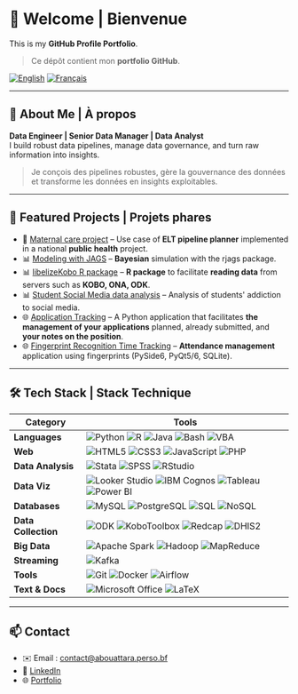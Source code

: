 # 👋 Welcome | Bienvenue

This is my **GitHub Profile Portfolio**.  
> Ce dépôt contient mon **portfolio GitHub**.  

[![English](https://img.shields.io/badge/Readme-English-blue)](/https://abouattara.github.io/portifolio/) [![Français](https://img.shields.io/badge/Lire_en_Français-green)](https://github.com/abouattara/portifolio/tree/main/fr)

---

## 🚀 About Me | À propos
**Data Engineer | Senior Data Manager | Data Analyst**  
I build robust data pipelines, manage data governance, and turn raw information into insights.  
> Je conçois des pipelines robustes, gère la gouvernance des données et transforme les données en insights exploitables.  

---

## 🌟 Featured Projects | Projets phares

- 🚀 [Maternal care project](https://github.com/abouattara/data-engineering/tree/main/maternal-health-project) – Use case of **ELT pipeline planner** implemented in a national **public health** project.
- 📊 [Modeling with JAGS](https://abouattara.github.io/jags-model/) – **Bayesian** simulation with the rjags package.  
- 📊 [libelizeKobo R package](https://abouattara.github.io/labelizeKobo/) – **R package** to facilitate **reading data** from servers such as **KOBO, ONA, ODK**.
- 📊 [Student Social Media data analysis](https://github.com/abouattara/data-science/tree/main/Social-Media-Addiction) – Analysis of students' addiction to social media.
- 🌐 [Application Tracking](https://abouattara.github.io/suivi-de-candidatures/) – A Python application that facilitates **the management of your applications** planned, already submitted, and **your notes on the position**. 
- 🌐 [Fingerprint Recognition Time Tracking](https://github.com/abouattara/development/) – **Attendance management** application using fingerprints (PySide6, PyQt5/6, SQLite).

---

## 🛠 Tech Stack | Stack Technique

| Category            | Tools |
|---------------------|-------|
| **Languages**       | ![Python](https://img.shields.io/badge/Python-3776AB?logo=python&logoColor=white) ![R](https://img.shields.io/badge/R-276DC3?logo=r&logoColor=white) ![Java](https://img.shields.io/badge/Java-007396?logo=java&logoColor=white) ![Bash](https://img.shields.io/badge/Bash-4EAA25?logo=gnu-bash&logoColor=white) ![VBA](https://img.shields.io/badge/VBA-217346?logo=microsoft-excel&logoColor=white) |
| **Web**             | ![HTML5](https://img.shields.io/badge/HTML5-E34F26?logo=html5&logoColor=white) ![CSS3](https://img.shields.io/badge/CSS3-1572B6?logo=css3&logoColor=white) ![JavaScript](https://img.shields.io/badge/JavaScript-F7DF1E?logo=javascript&logoColor=black) ![PHP](https://img.shields.io/badge/PHP-777BB4?logo=php&logoColor=white) |
| **Data Analysis**   | ![Stata](https://img.shields.io/badge/Stata-1A5D8D?logoColor=white) ![SPSS](https://img.shields.io/badge/SPSS-006699?logoColor=white) ![RStudio](https://img.shields.io/badge/RStudio-75AADB?logo=rstudio&logoColor=white) |
| **Data Viz**        | ![Looker Studio](https://img.shields.io/badge/Looker%20Studio-4285F4?logo=looker&logoColor=white) ![IBM Cognos](https://img.shields.io/badge/IBM%20Cognos-052FAD?logo=ibm&logoColor=white) ![Tableau](https://img.shields.io/badge/Tableau-E97627?logo=tableau&logoColor=white) ![Power BI](https://img.shields.io/badge/PowerBI-F2C811?logo=powerbi&logoColor=black) |
| **Databases**       | ![MySQL](https://img.shields.io/badge/MySQL-4479A1?logo=mysql&logoColor=white) ![PostgreSQL](https://img.shields.io/badge/PostgreSQL-4169E1?logo=postgresql&logoColor=white) ![SQL](https://img.shields.io/badge/SQL-336791?logo=databricks&logoColor=white) ![NoSQL](https://img.shields.io/badge/NoSQL-CC2927?logo=mongodb&logoColor=white) |
| **Data Collection** | ![ODK](https://img.shields.io/badge/ODK-4A90E2?logoColor=white) ![KoboToolbox](https://img.shields.io/badge/KoboToolbox-1E90FF?logoColor=white) ![Redcap](https://img.shields.io/badge/Redcap-DC143C?logoColor=white) ![DHIS2](https://img.shields.io/badge/DHIS2-006699?logoColor=white) |
| **Big Data**        | ![Apache Spark](https://img.shields.io/badge/Spark-E25A1C?logo=apachespark&logoColor=white) ![Hadoop](https://img.shields.io/badge/Hadoop-FFCC00?logo=apachehadoop&logoColor=black) ![MapReduce](https://img.shields.io/badge/MapReduce-FF6F00?logoColor=white) |
| **Streaming**       | ![Kafka](https://img.shields.io/badge/Apache%20Kafka-231F20?logo=apache-kafka&logoColor=white) |
| **Tools**           | ![Git](https://img.shields.io/badge/Git-F05032?logo=git&logoColor=white) ![Docker](https://img.shields.io/badge/Docker-2496ED?logo=docker&logoColor=white) ![Airflow](https://img.shields.io/badge/Apache%20Airflow-017CEE?logo=apache-airflow&logoColor=white) |
| **Text & Docs**     | ![Microsoft Office](https://img.shields.io/badge/Microsoft%20Office-D83B01?logo=microsoft-office&logoColor=white) ![LaTeX](https://img.shields.io/badge/LaTeX-008080?logo=latex&logoColor=white) |


---

## 📫 Contact
- ✉️ Email : contact@abouattara.perso.bf
- 🔗 [LinkedIn](https://linkedin.com/in/abouattara)  
- 🌐 [Portfolio](https://abouattara.perso.bf)
